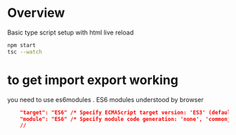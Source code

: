 # Overview
Basic type script setup with html live reload 

```sh
npm start
tsc --watch

```


# to get import export working 
you need to use es6modules . ES6 modules understood by browser

```json
    "target": "ES6" /* Specify ECMAScript target version: 'ES3' (default), 'ES5', 'ES2015', 'ES2016', 'ES2017', 'ES2018', 'ES2019', 'ES2020', or 'ESNEXT'. */,
    "module": "ES6" /* Specify module code generation: 'none', 'commonjs', 'amd', 'system', 'umd', 'es2015', 'es2020', or 'ESNext'. */,
    //
```